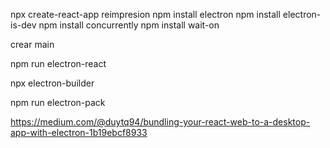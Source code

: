 npx create-react-app reimpresion
npm install electron
npm install electron-is-dev
npm install concurrently
npm install wait-on

crear main

npm run electron-react

npx electron-builder

npm run electron-pack

https://medium.com/@duytq94/bundling-your-react-web-to-a-desktop-app-with-electron-1b19ebcf8933
